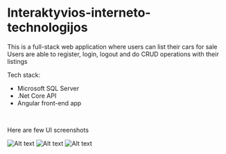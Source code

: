 # Interaktyvios-interneto-technologijos

This is a full-stack web application where users can list their cars for sale
Users are able to register, login, logout and do CRUD operations with their listings


Tech stack:
<ul>
  <li>Microsoft SQL Server</li>
  <li>.Net Core API</li>
  <li>Angular front-end app</li>
</ul></br>

Here are few UI screenshots

<img src="https://cdn.discordapp.com/attachments/354971909835849729/993555351809040444/unknown.png" alt="Alt text" title="Optional title">
<img src="https://cdn.discordapp.com/attachments/354971909835849729/993555314630733926/unknown.png" alt="Alt text" title="Optional title">
<img src="https://cdn.discordapp.com/attachments/354971909835849729/993555488795013130/unknown.png" alt="Alt text" title="Optional title">
